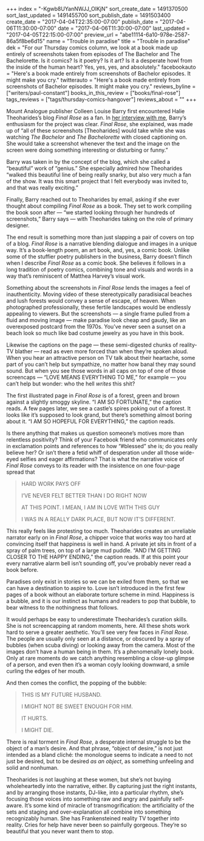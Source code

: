 +++
index = "-Kgwb8UYanNWJJ_OlKjN"
sort_create_date = 1491370500
sort_last_updated = 1491455700
sort_publish_date = 1491503400
create_date = "2017-04-04T22:35:00-07:00"
publish_date = "2017-04-06T11:30:00-07:00"
date = "2017-04-06T11:30:00-07:00"
last_updated = "2017-04-05T22:15:00-07:00"
preview_url = "abe11114-6a10-978e-2587-86a5f8be6d15"
name = "Trouble in paradise"
title = "Trouble in paradise"
dek = "For our Thursday comics column, we look at a book made up entirely of screenshots taken from episodes of The Bachelor and The Bachelorette. Is it comics? Is it poetry? Is it art? Is it a desperate howl from the inside of the human heart? Yes, yes, yes, and absolutely."
facebookauto = "Here's a book made entirely from screenshots of Bachelor episodes. It might make you cry."
twitterauto = "Here's a book made entirely from screenshots of Bachelor episodes. It might make you cry."
reviews_byline = ["writers/paul-constant"]
books_in_this_review = ["books/final-rose"]
tags_reviews = ["tags/thursday-comics-hangover"]
reviews_about = ""
+++

Mount Analogue publisher Colleen Louise Barry first encountered Halie Theoharides’s blog *Final Rose* as a fan. In [her interview with me](http://www.seattlereviewofbooks.com/notes/2017/04/03/for-colleen-louise-barry-mount-analogue-is-the-future-of-books/), Barry’s enthusiasm for the project was clear. *Final Rose*, she explained, was made up of “all of these screenshots [Theoharides] would take while she was watching *The Bachelor* and *The Bachelorette* with closed captioning on. She would take a screenshot whenever the text and the image on the screen were doing something interesting or disturbing or funny.”

Barry was taken in by the concept of the blog, which she called a “beautiful” work of “genius.”
She especially admired how Theoharides “walked this beautiful line of being really snarky, but also very much a fan of the show. It was this smart project that I felt everybody was invited to, and that was really exciting.”

Finally, Barry reached out to Theoharides by email, asking if she ever thought about compiling *Final Rose* as a book. They set to work compiling the book soon after — “we started looking through her hundreds of screenshots,” Barry says — with Theoharides taking on the role of primary designer. 

The end result is something more than just slapping a pair of covers on top of a blog. *Final Rose* is a narrative blending dialogue and images in a unique way. It’s a book-length poem, an art book, and, yes, a comic book. Unlike some of the stuffier poetry publishers in the business, Barry doesn’t flinch when I describe *Final Rose* as a comic book. She believes it follows in a long tradition of poetry comics, combining tone and visuals and words in a way that’s reminiscent of Matthea Harvey’s visual work.

Something about the screenshots in *Final Rose* lends the images a feel of inauthenticity. Moving video of these stereotypically paradisiacal beaches and lush forests would convey a sense of escape, of heaven. When photographed professionally, these fertile landscapes would be endlessly appealing to viewers. But the screenshots — a single frame pulled from a fluid and moving image — make paradise look cheap and gaudy, like an overexposed postcard from the 1970s. You’ve never seen a sunset on a beach look so much like bad costume jewelry as you have in this book.

Likewise the captions on the page — these semi-digested chunks of reality-TV blather — read as even more forced than when they’re spoken aloud. When you hear an attractive person on TV talk about their heartache, some part of you can’t help but sympathize, no matter how banal they may sound sound. But when you see those words in all caps on top of one of those screencaps — “LOVE MEANS EVERYTHING TO ME,” for example — you can’t help but wonder: who the hell *writes* this shit?

The first illustrated page in *Final Rose* is of a forest, green and brown against a slightly smoggy skyline. “I AM SO FORTUNATE,” the caption reads. A few pages later, we see a castle’s spires poking out of a forest. It looks like it’s supposed to look grand, but there’s something almost boring about it. “I AM SO HOPEFUL FOR EVERYTHING,” the caption reads.

Is there anything that makes us question someone’s motives more than relentless positivity? Think of your Facebook friend who communicates only in exclamation points and references to how “#blessed” she is; do you really believe her? Or isn’t there a fetid whiff of desperation under all those wide-eyed selfies and eager affirmations? That is what the narrative voice of *Final Rose* conveys to its reader with the insistence on one four-page spread that 

<blockquote><p>HARD WORK PAYS OFF</p>
<p>I’VE NEVER FELT BETTER THAN I DO RIGHT NOW</p>
<p>AT THIS POINT. I MEAN, I AM IN LOVE WITH THIS GUY</p>
<p>I WAS IN A REALLY DARK PLACE, BUT NOW IT’S DIFFERENT.</p></blockquote>

This really feels like protesting too much. Theoharides creates an unreliable narrator early on in *Final Rose*, a chipper voice that works way too hard at convincing itself that happiness is well in hand. A private jet sits in front of a spray of palm trees, on top of a large mud puddle. “AND I’M GETTING CLOSER TO THE HAPPY ENDING,” the caption reads. If at this point your every narrative alarm bell isn’t sounding off, you’ve probably never read a book before. 

Paradises only exist in stories so we can be exiled from them, so that we can have a destination to aspire to. Love isn’t introduced in the first few pages of a book without an elaborate torture scheme in mind. Happiness is a bubble, and it is our instinct as humans and readers to pop that bubble, to bear witness to the nothingness that follows.

It would perhaps be easy to underestimate Theoharides’s curation skills. She is not screencapping at random moments, here. All these shots work hard to serve a greater aesthetic. You’ll see very few faces in *Final Rose*. The people are usually only seen at a distance, or obscured by a spray of bubbles (when scuba diving) or looking away from the camera. Most of the images don’t have a human being in them. It’s a phenomenally lonely book. Only at rare moments do we catch anything resembling a close-up glimpse of a person, and even then it’s a woman coyly looking downward, a smile curling the edges of her mouth.

And then comes the conflict, the popping of the bubble:

<blockquote><p>THIS IS MY FUTURE HUSBAND.</p>
<p>I MIGHT NOT BE SWEET ENOUGH FOR HIM.</p>
<p>IT HURTS.</p>
<p>I MIGHT DIE.</p></blockquote>

There is real torment in *Final Rose*, a desperate internal struggle to be the object of a man’s desire. And that phrase, “object of desire,” is not just intended as a bland cliché: the monologue seems to indicate a need to not just be desired, but to be desired *as an object*, as something unfeeling and solid and nonhuman.

Theoharides is not laughing at these women, but she’s not buying wholeheartedly into the narrative, either. By capturing just the right instants, and by arranging those instants, DJ-like,  into a particular rhythm, she’s focusing those voices into something raw and angry and painfully self-aware. It’s some kind of miracle of transmogrification: the artificiality of the sets and staging and over-explanation all combine into something recognizably human. She has Frankensteined reality TV together into reality. Cries for help have never been so painfully gorgeous. They’re so beautiful that you never want them to stop.